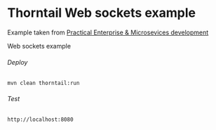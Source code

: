 Thorntail Web sockets example
=====================================

Example taken from [Practical Enterprise & Microsevices development](http://www.itbuzzpress.com/ebooks/java-ee-7-development-on-wildfly.html)

Web sockets example

###### Deploy
```shell
mvn clean thorntail:run
```
###### Test
```shell
http://localhost:8080 
```
 
 




 
